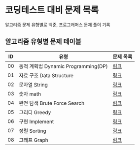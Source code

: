 # 코딩테스트 대비 문제 목록
알고리즘 문제 유형별로 백준, 프로그래머스 문제 풀이 기록
## 알고리즘 유형별 문제 테이블
| ID | 유형                             | 문제 목록                                                                               |
|----|--------------------------------|-------------------------------------------------------------------------------------|
| 00 | 동적 계획법 Dynamic Programming(DP) | [링크](https://github.com/MillPRE/Baekjoon-Algorithm/tree/master/dynamic_programming) |
| 01 | 자료 구조 Data Structure           | [링크](https://github.com/MillPRE/Baekjoon-Algorithm/tree/master/data_structure)      |
| 02 | 문자열 String                     | [링크](https://github.com/MillPRE/Baekjoon-Algorithm/tree/master/string)              |
| 03 | 숫자 math                        | [링크](https://github.com/MillPRE/Baekjoon-Algorithm/tree/master/math)                |
| 04 | 완전 탐색 Brute Force Search       | [링크](https://github.com/MillPRE/Baekjoon-Algorithm/tree/master/brute_force_search)  |
| 05 | 그리디 Greedy                     | [링크](https://github.com/MillPRE/Baekjoon-Algorithm/tree/master/greedy)              |
| 06 | 구현 Implement                   | [링크](https://github.com/MillPRE/Baekjoon-Algorithm/tree/master/implement)           |
| 07 | 정렬 Sorting                     | [링크](https://github.com/MillPRE/Baekjoon-Algorithm/tree/master/sorting)             |
| 08 | 그래프 Graph                      | [링크](https://github.com/MillPRE/Baekjoon-Algorithm/tree/master/graph)               |


